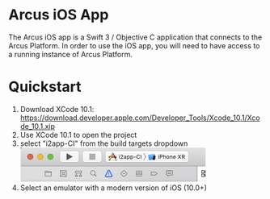 # Arcus iOS App

The Arcus iOS app is a Swift 3 / Objective C application that connects to the Arcus Platform. In order to use the iOS app, you will need to have access to a running instance of Arcus Platform.

# Quickstart

1. Download XCode 10.1: https://download.developer.apple.com/Developer_Tools/Xcode_10.1/Xcode_10.1.xip
2. Use XCode 10.1 to open the project
3. select "i2app-CI" from the build targets dropdown
![Selecting build target in XCode](docs/build.png)
4. Select an emulator with a modern version of iOS (10.0+)

